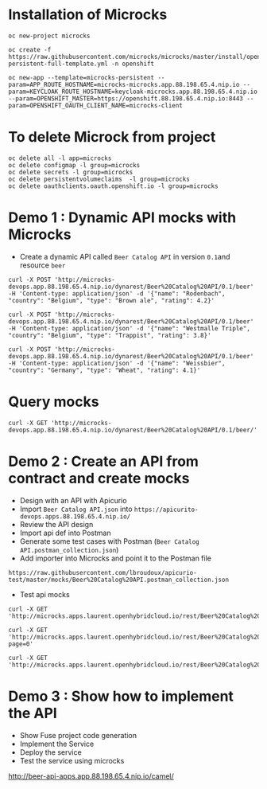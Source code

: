 
# Installation of Microcks

```
oc new-project microcks

oc create -f https://raw.githubusercontent.com/microcks/microcks/master/install/openshift/openshift-persistent-full-template.yml -n openshift

oc new-app --template=microcks-persistent --param=APP_ROUTE_HOSTNAME=microcks-microcks.app.88.198.65.4.nip.io --param=KEYCLOAK_ROUTE_HOSTNAME=keycloak-microcks.app.88.198.65.4.nip.io --param=OPENSHIFT_MASTER=https://openshift.88.198.65.4.nip.io:8443 --param=OPENSHIFT_OAUTH_CLIENT_NAME=microcks-client
```

# To delete Microck from project

```
oc delete all -l app=microcks
oc delete configmap -l group=microcks
oc delete secrets -l group=microcks
oc delete persistentvolumeclaims  -l group=microcks
oc delete oauthclients.oauth.openshift.io -l group=microcks
```

# Demo 1 : Dynamic API mocks with Microcks

* Create a dynamic API called `Beer Catalog API` in version `0.1`and resource `beer`

```
curl -X POST 'http://microcks-devops.app.88.198.65.4.nip.io/dynarest/Beer%20Catalog%20API/0.1/beer' -H 'Content-type: application/json' -d '{"name": "Rodenbach", "country": "Belgium", "type": "Brown ale", "rating": 4.2}'

curl -X POST 'http://microcks-devops.app.88.198.65.4.nip.io/dynarest/Beer%20Catalog%20API/0.1/beer' -H 'Content-type: application/json' -d '{"name": "Westmalle Triple", "country": "Belgium", "type": "Trappist", "rating": 3.8}'

curl -X POST 'http://microcks-devops.app.88.198.65.4.nip.io/dynarest/Beer%20Catalog%20API/0.1/beer' -H 'Content-type: application/json' -d '{"name": "Weissbier", "country": "Germany", "type": "Wheat", "rating": 4.1}'
```

# Query mocks

```
curl -X GET 'http://microcks-devops.app.88.198.65.4.nip.io/dynarest/Beer%20Catalog%20API/0.1/beer/'
```

# Demo 2 : Create an API from contract and create mocks

* Design with an API with Apicurio
* Import `Beer Catalog API.json` into `https://apicurito-devops.apps.88.198.65.4.nip.io/`
* Review the API design
* Import api def into Postman
* Generate some test cases with Postman (`Beer Catalog API.postman_collection.json`)
* Add importer into Microcks and point it to the Postman file

```
https://raw.githubusercontent.com/lbroudoux/apicurio-test/master/mocks/Beer%20Catalog%20API.postman_collection.json
```

* Test api mocks

```
curl -X GET 'http://microcks.apps.laurent.openhybridcloud.io/rest/Beer%20Catalog%20API/0.9/beer/Weissbier'

curl -X GET 'http://microcks.apps.laurent.openhybridcloud.io/rest/Beer%20Catalog%20API/0.9/beer?page=0'

curl -X GET 'http://microcks.apps.laurent.openhybridcloud.io/rest/Beer%20Catalog%20API/0.9/beer/findByStatus/available'
```



# Demo 3 : Show how to implement the API

* Show Fuse project code generation
* Implement the Service
* Deploy the service
* Test the service using microcks

http://beer-api-apps.app.88.198.65.4.nip.io/camel/


